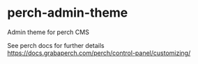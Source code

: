 # perch-admin-theme
Admin theme for perch CMS

See perch docs for further details
https://docs.grabaperch.com/perch/control-panel/customizing/
